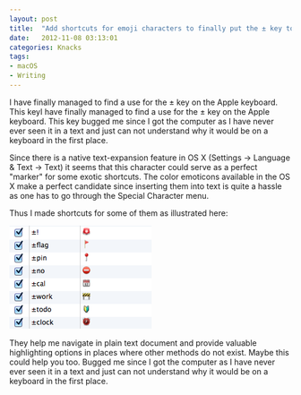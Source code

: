```yaml
---
layout: post
title:  "Add shortcuts for emoji characters to finally put the ± key to use"
date:   2012-11-08 03:13:01
categories: Knacks
tags:
- macOS
- Writing
---
```


I have finally managed to find a use for the ± key on the Apple keyboard. This keyI have finally managed to find a use for the ± key on the Apple keyboard. This key bugged me since I got the computer as I have never ever seen it in a text and just can not understand why it would be on a keyboard in the first place.

Since there is a native text-expansion feature in OS X (Settings → Language
& Text → Text) it seems that this character could serve as a perfect
"marker" for some exotic shortcuts. The color emoticons available in the OS X
make a perfect candidate since inserting them into text is quite a hassle as
one has to go through the Special Character menu.

Thus I made shortcuts for some of them as illustrated here:

![img-emoji-shortcuts]

[img-emoji-shortcuts]: /images/emoji-shortcuts.png "Emoji shortcut examples"

They help me navigate in plain text document and provide valuable highlighting
options in places where other methods do not exist. Maybe this could help you
too. Bugged me since I got the computer as I have never ever seen it in a text
and just can not understand why it would be on a keyboard in the first place.

